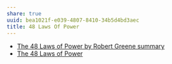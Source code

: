 ```yaml
---
share: true
uuid: bea1021f-e039-4807-8410-34b5d4bd3aec
title: 48 Laws Of Power
---
```

* [The 48 Laws of Power by Robert Greene summary](https://www.oberlo.ca/blog/48-laws-of-power-robert-greene-summary) 
* [The 48 Laws of Power](/8532218e-bd74-461a-960e-09efd6e9e281)

